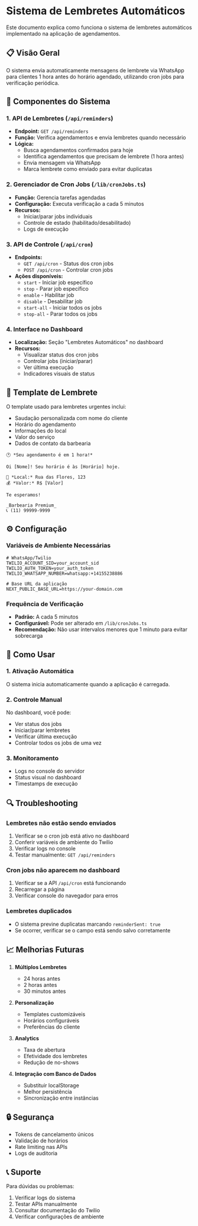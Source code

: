 # Sistema de Lembretes Automáticos

Este documento explica como funciona o sistema de lembretes automáticos implementado na aplicação de agendamentos.

## 📋 Visão Geral

O sistema envia automaticamente mensagens de lembrete via WhatsApp para clientes 1 hora antes do horário agendado, utilizando cron jobs para verificação periódica.

## 🔧 Componentes do Sistema

### 1. API de Lembretes (`/api/reminders`)
- **Endpoint:** `GET /api/reminders`
- **Função:** Verifica agendamentos e envia lembretes quando necessário
- **Lógica:** 
  - Busca agendamentos confirmados para hoje
  - Identifica agendamentos que precisam de lembrete (1 hora antes)
  - Envia mensagem via WhatsApp
  - Marca lembrete como enviado para evitar duplicatas

### 2. Gerenciador de Cron Jobs (`/lib/cronJobs.ts`)
- **Função:** Gerencia tarefas agendadas
- **Configuração:** Executa verificação a cada 5 minutos
- **Recursos:**
  - Iniciar/parar jobs individuais
  - Controle de estado (habilitado/desabilitado)
  - Logs de execução

### 3. API de Controle (`/api/cron`)
- **Endpoints:**
  - `GET /api/cron` - Status dos cron jobs
  - `POST /api/cron` - Controlar cron jobs
- **Ações disponíveis:**
  - `start` - Iniciar job específico
  - `stop` - Parar job específico
  - `enable` - Habilitar job
  - `disable` - Desabilitar job
  - `start-all` - Iniciar todos os jobs
  - `stop-all` - Parar todos os jobs

### 4. Interface no Dashboard
- **Localização:** Seção "Lembretes Automáticos" no dashboard
- **Recursos:**
  - Visualizar status dos cron jobs
  - Controlar jobs (iniciar/parar)
  - Ver última execução
  - Indicadores visuais de status

## 📱 Template de Lembrete

O template usado para lembretes urgentes inclui:
- Saudação personalizada com nome do cliente
- Horário do agendamento
- Informações do local
- Valor do serviço
- Dados de contato da barbearia

```
🕐 *Seu agendamento é em 1 hora!*

Oi [Nome]! Seu horário é às [Horário] hoje.

📍 *Local:* Rua das Flores, 123
💰 *Valor:* R$ [Valor]

Te esperamos!

_Barbearia Premium_
📞 (11) 99999-9999
```

## ⚙️ Configuração

### Variáveis de Ambiente Necessárias
```env
# WhatsApp/Twilio
TWILIO_ACCOUNT_SID=your_account_sid
TWILIO_AUTH_TOKEN=your_auth_token
TWILIO_WHATSAPP_NUMBER=whatsapp:+14155238886

# Base URL da aplicação
NEXT_PUBLIC_BASE_URL=https://your-domain.com
```

### Frequência de Verificação
- **Padrão:** A cada 5 minutos
- **Configurável:** Pode ser alterado em `/lib/cronJobs.ts`
- **Recomendação:** Não usar intervalos menores que 1 minuto para evitar sobrecarga

## 🚀 Como Usar

### 1. Ativação Automática
O sistema inicia automaticamente quando a aplicação é carregada.

### 2. Controle Manual
No dashboard, você pode:
- Ver status dos jobs
- Iniciar/parar lembretes
- Verificar última execução
- Controlar todos os jobs de uma vez

### 3. Monitoramento
- Logs no console do servidor
- Status visual no dashboard
- Timestamps de execução

## 🔍 Troubleshooting

### Lembretes não estão sendo enviados
1. Verificar se o cron job está ativo no dashboard
2. Conferir variáveis de ambiente do Twilio
3. Verificar logs no console
4. Testar manualmente: `GET /api/reminders`

### Cron jobs não aparecem no dashboard
1. Verificar se a API `/api/cron` está funcionando
2. Recarregar a página
3. Verificar console do navegador para erros

### Lembretes duplicados
- O sistema previne duplicatas marcando `reminderSent: true`
- Se ocorrer, verificar se o campo está sendo salvo corretamente

## 📈 Melhorias Futuras

1. **Múltiplos Lembretes**
   - 24 horas antes
   - 2 horas antes
   - 30 minutos antes

2. **Personalização**
   - Templates customizáveis
   - Horários configuráveis
   - Preferências do cliente

3. **Analytics**
   - Taxa de abertura
   - Efetividade dos lembretes
   - Redução de no-shows

4. **Integração com Banco de Dados**
   - Substituir localStorage
   - Melhor persistência
   - Sincronização entre instâncias

## 🔒 Segurança

- Tokens de cancelamento únicos
- Validação de horários
- Rate limiting nas APIs
- Logs de auditoria

## 📞 Suporte

Para dúvidas ou problemas:
1. Verificar logs do sistema
2. Testar APIs manualmente
3. Consultar documentação do Twilio
4. Verificar configurações de ambiente